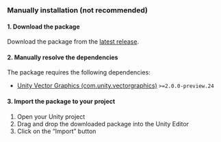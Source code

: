 <!-- markdownlint-disable MD033 MD041 -->

### Manually installation (not recommended)

#### 1. Download the package

Download the package from the
[latest release](https://github.com/kurone-kito/launchpad-icons/releases).

#### 2. Manually resolve the dependencies

The package requires the following dependencies:

- [<span translate="no">Unity Vector Graphics (com.unity.vectorgraphics)</span>](https://docs.unity3d.com/Packages/com.unity.vectorgraphics@2.0/manual/index.html)
  `>=2.0.0-preview.24`

#### 3. Import the package to your project

1. Open your Unity project
2. Drag and drop the downloaded package into the Unity Editor
3. Click on the “Import” button
